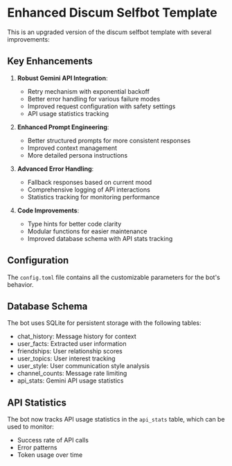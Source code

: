 # Enhanced Discum Selfbot Template

This is an upgraded version of the discum selfbot template with several improvements:

## Key Enhancements

1. **Robust Gemini API Integration**:
   - Retry mechanism with exponential backoff
   - Better error handling for various failure modes
   - Improved request configuration with safety settings
   - API usage statistics tracking

2. **Enhanced Prompt Engineering**:
   - Better structured prompts for more consistent responses
   - Improved context management
   - More detailed persona instructions

3. **Advanced Error Handling**:
   - Fallback responses based on current mood
   - Comprehensive logging of API interactions
   - Statistics tracking for monitoring performance

4. **Code Improvements**:
   - Type hints for better code clarity
   - Modular functions for easier maintenance
   - Improved database schema with API stats tracking

## Configuration

The `config.toml` file contains all the customizable parameters for the bot's behavior.

## Database Schema

The bot uses SQLite for persistent storage with the following tables:
- chat_history: Message history for context
- user_facts: Extracted user information
- friendships: User relationship scores
- user_topics: User interest tracking
- user_style: User communication style analysis
- channel_counts: Message rate limiting
- api_stats: Gemini API usage statistics

## API Statistics

The bot now tracks API usage statistics in the `api_stats` table, which can be used to monitor:
- Success rate of API calls
- Error patterns
- Token usage over time